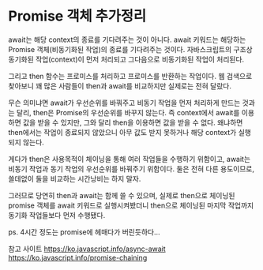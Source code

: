 # Promise 객체 추가정리

await는 해당 context의 종료를 기다려주는 것이 아니다. await 키워드는 해당하는 Promise 객체(비동기화된 작업)의 종료를 기다려주는 것이다. 자바스크립트의 구조상 동기화된 작업(context)이 먼저 처리되고 그다음으로 비동기화된 작업이 처리된다.

그리고 then 함수는 프로미스를 처리하고 프로미스를 반환하는 작업이다. 웹 검색으로 찾아보니 꽤 많은 사람들이 then과 await를 비교하지만 실제로는 전혀 달랐다.

무슨 의미냐면 await가 우선순위를 바꿔주고 비동기 작업을 먼저 처리하게 만드는 것과는 달리, then은 Promise의 우선순위를 바꾸지 않는다. 즉 context에서 await를 이용하면 값을 받을 수 있지만, 그와 달리 then을 이용하면 값을 받을 수 없다. 왜냐하면 then에서는 작업이 종료되지 않았으니 아무 값도 받지 못하거나 해당 context가 실행되지 않는다.

게다가 then은 사용목적이 체이닝을 통해 여러 작업들을 수행하기 위함이고, await는 비동기 작업과 동기 작업의 우선순위를 바꿔주기 위함이다. 둘은 전혀 다른 용도이므로, 쓸데없이 둘을 비교하는 시간낭비는 하지 말자.

그러므로 당연히 then과 await는 함께 쓸 수 있으며, 실제로 then으로 체이닝된 promise 객체를 await 키워드로 실행시켜봤더니 then으로 체이닝된 마지막 작업까지 동기화 작업들보다 먼저 수행됐다.

ps. 4시간 정도는 promise에 헤매다가 버린듯하다...

참고 사이트 https://ko.javascript.info/async-await
https://ko.javascript.info/promise-chaining
